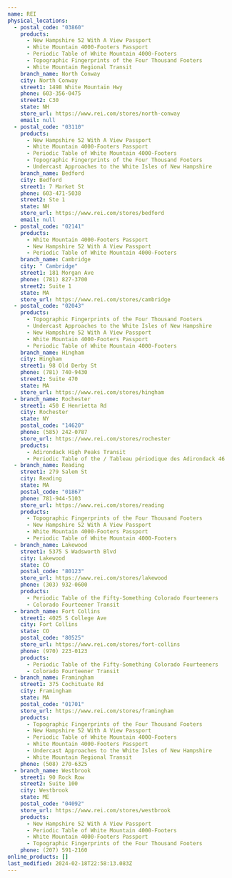```yaml
---
name: REI
physical_locations:
  - postal_code: "03860"
    products:
      - New Hampshire 52 With A View Passport
      - White Mountain 4000-Footers Passport
      - Periodic Table of White Mountain 4000-Footers
      - Topographic Fingerprints of the Four Thousand Footers
      - White Mountain Regional Transit
    branch_name: North Conway
    city: North Conway
    street1: 1498 White Mountain Hwy
    phone: 603-356-0475
    street2: C30
    state: NH
    store_url: https://www.rei.com/stores/north-conway
    email: null
  - postal_code: "03110"
    products:
      - New Hampshire 52 With A View Passport
      - White Mountain 4000-Footers Passport
      - Periodic Table of White Mountain 4000-Footers
      - Topographic Fingerprints of the Four Thousand Footers
      - Undercast Approaches to the White Isles of New Hampshire
    branch_name: Bedford
    city: Bedford
    street1: 7 Market St
    phone: 603-471-5038
    street2: Ste 1
    state: NH
    store_url: https://www.rei.com/stores/bedford
    email: null
  - postal_code: "02141"
    products:
      - White Mountain 4000-Footers Passport
      - New Hampshire 52 With A View Passport
      - Periodic Table of White Mountain 4000-Footers
    branch_name: Cambridge
    city: " Cambridge"
    street1: 181 Morgan Ave
    phone: (781) 827-3700
    street2: Suite 1
    state: MA
    store_url: https://www.rei.com/stores/cambridge
  - postal_code: "02043"
    products:
      - Topographic Fingerprints of the Four Thousand Footers
      - Undercast Approaches to the White Isles of New Hampshire
      - New Hampshire 52 With A View Passport
      - White Mountain 4000-Footers Passport
      - Periodic Table of White Mountain 4000-Footers
    branch_name: Hingham
    city: Hingham
    street1: 98 Old Derby St
    phone: (781) 740-9430
    street2: Suite 470
    state: MA
    store_url: https://www.rei.com/stores/hingham
  - branch_name: Rochester
    street1: 450 E Henrietta Rd
    city: Rochester
    state: NY
    postal_code: "14620"
    phone: (585) 242-0787
    store_url: https://www.rei.com/stores/rochester
    products:
      - Adirondack High Peaks Transit
      - Periodic Table of the / Tableau périodique des Adirondack 46
  - branch_name: Reading
    street1: 279 Salem St
    city: Reading
    state: MA
    postal_code: "01867"
    phone: 781-944-5103
    store_url: https://www.rei.com/stores/reading
    products:
      - Topographic Fingerprints of the Four Thousand Footers
      - New Hampshire 52 With A View Passport
      - White Mountain 4000-Footers Passport
      - Periodic Table of White Mountain 4000-Footers
  - branch_name: Lakewood
    street1: 5375 S Wadsworth Blvd
    city: Lakewood
    state: CO
    postal_code: "80123"
    store_url: https://www.rei.com/stores/lakewood
    phone: (303) 932-0600
    products:
      - Periodic Table of the Fifty-Something Colorado Fourteeners
      - Colorado Fourteener Transit
  - branch_name: Fort Collins
    street1: 4025 S College Ave
    city: Fort Collins
    state: CO
    postal_code: "80525"
    store_url: https://www.rei.com/stores/fort-collins
    phone: (970) 223-0123
    products:
      - Periodic Table of the Fifty-Something Colorado Fourteeners
      - Colorado Fourteener Transit
  - branch_name: Framingham
    street1: 375 Cochituate Rd
    city: Framingham
    state: MA
    postal_code: "01701"
    store_url: https://www.rei.com/stores/framingham
    products:
      - Topographic Fingerprints of the Four Thousand Footers
      - New Hampshire 52 With A View Passport
      - Periodic Table of White Mountain 4000-Footers
      - White Mountain 4000-Footers Passport
      - Undercast Approaches to the White Isles of New Hampshire
      - White Mountain Regional Transit
    phone: (508) 270-6325
  - branch_name: Westbrook
    street1: 90 Rock Row
    street2: Suite 100
    city: Westbrook
    state: ME
    postal_code: "04092"
    store_url: https://www.rei.com/stores/westbrook
    products:
      - New Hampshire 52 With A View Passport
      - Periodic Table of White Mountain 4000-Footers
      - White Mountain 4000-Footers Passport
      - Topographic Fingerprints of the Four Thousand Footers
    phone: (207) 591-2160
online_products: []
last_modified: 2024-02-18T22:58:13.083Z
---
```

